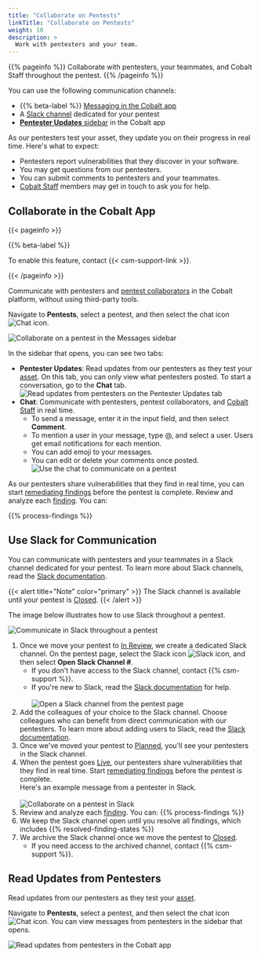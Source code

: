 ```yaml
---
title: "Collaborate on Pentests"
linkTitle: "Collaborate on Pentests"
weight: 10
description: >
  Work with pentesters and your team.
---
```


{{% pageinfo %}}
Collaborate with pentesters, your teammates, and Cobalt Staff throughout the pentest.
{{% /pageinfo %}}

You can use the following communication channels:

- {{% beta-label %}} [Messaging in the Cobalt app](#collaborate-in-the-cobalt-app)
- A [Slack channel](#use-slack-for-communication) dedicated for your pentest
- [**Pentester Updates** sidebar](#read-updates-from-pentesters) in the Cobalt app

As our pentesters test your asset, they update you on their progress in real time. Here's what to expect:

- Pentesters report vulnerabilities that they discover in your software.
- You may get questions from our pentesters.
- You can submit comments to pentesters and your teammates.
- [Cobalt Staff](/getting-started/glossary/#cobalt-staff) members may get in touch to ask you for help.

## Collaborate in the Cobalt App

{{< pageinfo >}}
<p>{{% beta-label %}}</p><p>To enable this feature, contact {{< csm-support-link >}}.</p>
{{< /pageinfo >}}

Communicate with pentesters and [pentest collaborators](/platform-deep-dive/collaboration/organization/user-roles/) in the Cobalt platform, without using third-party tools.

Navigate to **Pentests**, select a pentest, and then select the chat icon ![Chat icon](/icons/Chat.png "Chat icon").

![Collaborate on a pentest in the Messages sidebar](/deepdive/OpenMessagesSidebar.png "Collaborate on a pentest in the Messages sidebar")

In the sidebar that opens, you can see two tabs:

- **Pentester Updates**: Read updates from our pentesters as they test your [asset](/platform-deep-dive/assets/). On this tab, you can only view what pentesters posted. To start a conversation, go to the **Chat** tab.<br>
   ![Read updates from pentesters on the Pentester Updates tab](/deepdive/MessagesPentesterUpdates.png "Read updates from pentesters on the Pentester Updates tab")
- **Chat**: Communicate with pentesters, pentest collaborators, and [Cobalt Staff](/getting-started/glossary/#cobalt-staff) in real time.
  - To send a message, enter it in the input field, and then select **Comment**.
  - To mention a user in your message, type @, and select a user. Users get email notifications for each mention.
  - You can add emoji to your messages.
  - You can edit or delete your comments once posted.<br>
   ![Use the chat to communicate on a pentest](/deepdive/MessagesChat.png "Use the chat to communicate on a pentest")

As our pentesters share vulnerabilities that they find in real time, you can start [remediating findings](/platform-deep-dive/pentests/findings/remediate-findings/) before the pentest is complete. Review and analyze each [finding](/platform-deep-dive/pentests/findings/). You can:

{{% process-findings %}}

## Use Slack for Communication

You can communicate with pentesters and your teammates in a Slack channel dedicated for your pentest. To learn more about Slack channels, read the [Slack documentation](https://slack.com/intl/en-gb/help/articles/360017938993-What-is-a-channel).

{{< alert title="Note" color="primary" >}}
The Slack channel is available until your pentest is [Closed](/platform-deep-dive/pentests/pentest-process/pentest-states/).
{{< /alert >}}

The image below illustrates how to use Slack throughout a pentest.

![Communicate in Slack throughout a pentest](/deepdive/PentestFlowSlack.png "Communicate in Slack throughout a pentest")

1. Once we move your pentest to [In Review](/platform-deep-dive/pentests/pentest-process/pentest-states/), we create a dedicated Slack channel. On the pentest page, select the Slack icon ![Slack icon](/icons/Slack.png "Slack icon"), and then select **Open Slack Channel #**.
    - If you don't have access to the Slack channel, contact {{% csm-support %}}.
    - If you're new to Slack, read the [Slack documentation](https://slack.com/intl/en-gb/help/categories/360000049043) for help.<br><br>
   ![Open a Slack channel from the pentest page](/deepdive/SlackChannelOpen.png "Open a Slack channel from the pentest page")
1. Add the colleagues of your choice to the Slack channel. Choose colleagues who can benefit from direct communication with our pentesters. To learn more about adding users to Slack, read the [Slack documentation](https://slack.com/intl/en-gb/help/articles/201980108-Add-people-to-a-channel).
1. Once we've moved your pentest to [Planned](/platform-deep-dive/pentests/pentest-process/pentest-states/), you'll see your pentesters in the Slack channel.
1. When the pentest goes [Live](/platform-deep-dive/pentests/pentest-process/pentest-states/), our pentesters share vulnerabilities that they find in real time. Start [remediating findings](/platform-deep-dive/pentests/findings/remediate-findings/) before the pentest is complete.<br>Here's an example message from a pentester in Slack.<br><br>
    ![Collaborate on a pentest in Slack](/deepdive/SampleSlackFinding.png "Collaborate on a pentest in Slack")
1. Review and analyze each [finding](/platform-deep-dive/pentests/findings/). You can:
    {{% process-findings %}}
1. We keep the Slack channel open until you resolve all findings, which includes {{% resolved-finding-states %}}
1. We archive the Slack channel once we move the pentest to [Closed](/platform-deep-dive/pentests/findings/finding-states/).
    - If you need access to the archived channel, contact {{% csm-support %}}.

## Read Updates from Pentesters

Read updates from our pentesters as they test your [asset](/platform-deep-dive/assets/).

Navigate to **Pentests**, select a pentest, and then select the chat icon ![Chat icon](/icons/Chat.png "Chat icon"). You can view messages from pentesters in the sidebar that opens.

![Read updates from pentesters in the Cobalt app](/deepdive/OpenPentesterUpdates.png "Read updates from pentesters in the Cobalt app")
